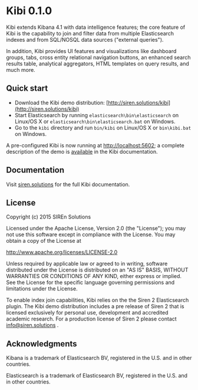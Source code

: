 # Kibi 0.1.0

Kibi extends Kibana 4.1 with data intelligence features; the core feature of
Kibi is the capability to join and filter data from multiple Elasticsearch
indexes and from SQL/NOSQL data sources ("external queries").

In addition, Kibi provides UI features and visualizations like dashboard
groups, tabs, cross entity relational navigation buttons, an enhanced search
results table, analytical aggregators, HTML templates on query results, and
much more.

## Quick start

* Download the Kibi demo distribution: [http://siren.solutions/kibi](http://siren.solutions/kibi)
* Start Elasticsearch by running `elasticsearch\bin\elasticsearch` on Linux/OS X or `elasticsearch\bin\elasticsearch.bat` on Windows.
* Go to the `kibi` directory and run `bin/kibi` on Linux/OS X or `bin\kibi.bat` on Windows.

A pre-configured Kibi is now running at [http://localhost:5602](http://localhost:5602);
a complete description of the demo is [available](http://siren.solutions/kibi/docs/current/getting-started.html) in the Kibi documentation.

## Documentation

Visit [siren.solutions](http://siren.solutions/kibi/docs) for the full Kibi
documentation.

## License

Copyright (c) 2015 SIREn Solutions

Licensed under the Apache License, Version 2.0 (the "License"); you may not use
this software except in compliance with the License. You may obtain a copy of
the License at

  http://www.apache.org/licenses/LICENSE-2.0

Unless required by applicable law or agreed to in writing, software distributed
under the License is distributed on an "AS IS" BASIS, WITHOUT WARRANTIES OR
CONDITIONS OF ANY KIND, either express or implied. See the License for the
specific language governing permissions and limitations under the License.

To enable index join capabilities, Kibi relies on the the Siren 2
Elasticsearch plugin. The Kibi demo distribution includes a pre release of
Siren 2 that is licensed exclusively for personal use, development and
accredited academic research. For a production license of Siren 2 please
contact info@siren.solutions .

## Acknowledgments

Kibana is a trademark of Elasticsearch BV, registered in the U.S. and in other
countries.

Elasticsearch is a trademark of Elasticsearch BV, registered in the U.S. and in
other countries.
